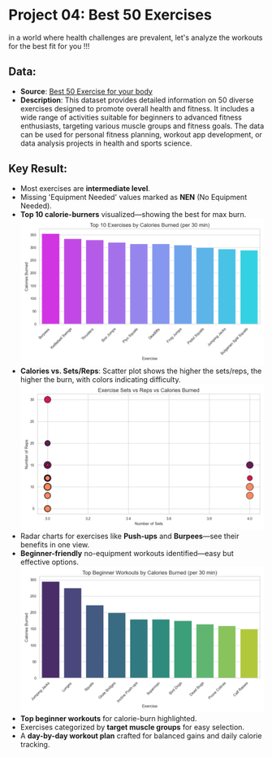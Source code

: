 
# Project 04: Best 50 Exercises
in a world where health challenges are prevalent, let's analyze the workouts for the best fit for you !!!

## Data:
- **Source**: [Best 50 Exercise for your body](https://www.kaggle.com/datasets/prajwaldongre/best-50-exercise-for-your-body)
- **Description**: This dataset provides detailed information on 50 diverse exercises designed to promote overall health and fitness. It includes a wide range of activities suitable for beginners to advanced fitness enthusiasts, targeting various muscle groups and fitness goals. The data can be used for personal fitness planning, workout app development, or data analysis projects in health and sports science.

## Key Result:
- Most exercises are **intermediate level**.
- Missing 'Equipment Needed' values marked as **NEN** (No Equipment Needed).
- **Top 10 calorie-burners** visualized—showing the best for max burn.
![](img/top_10_calories_burned.png)
- **Calories vs. Sets/Reps**: Scatter plot shows the higher the sets/reps, the higher the burn, with colors indicating difficulty.
![](img/relation_betn_sets_reps_calories.png)
- Radar charts for exercises like **Push-ups** and **Burpees**—see their benefits in one view.
- **Beginner-friendly** no-equipment workouts identified—easy but effective options.
![](img/top_beginner_workouts.png)
- **Top beginner workouts** for calorie-burn highlighted.
- Exercises categorized by **target muscle groups** for easy selection.
- A **day-by-day workout plan** crafted for balanced gains and daily calorie tracking.

